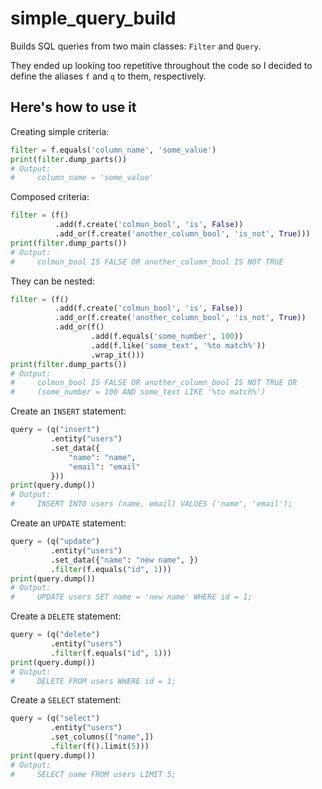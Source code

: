 # simple_query_build

Builds SQL queries from two main classes: `Filter` and `Query`.

They ended up looking too repetitive throughout the code so
I decided to define the aliases `f` and `q` to them, respectively.

<!-- Note: This is not meant to disrupt the SQL way of building queries, but to
ensure an easy, safe and bug free way of sanitizing and object-mapping,
to deviver it in various flavors using Python. -->

## Here's how to use it

Creating simple criteria:

```python
filter = f.equals('column_name', 'some_value')
print(filter.dump_parts())
# Output:
#     column_name = 'some_value'
```

Composed criteria:

```python
filter = (f()
          .add(f.create('colmun_bool', 'is', False))
          .add_or(f.create('another_column_bool', 'is_not', True)))
print(filter.dump_parts())
# Output:
#     colmun_bool IS FALSE OR another_column_bool IS NOT TRUE
```

They can be nested:

```python
filter = (f()
          .add(f.create('colmun_bool', 'is', False))
          .add_or(f.create('another_column_bool', 'is_not', True))
          .add_or(f()
                  .add(f.equals('some_number', 100))
                  .add(f.like('some_text', '%to match%'))
                  .wrap_it()))
print(filter.dump_parts())
# Output:
#     colmun_bool IS FALSE OR another_column_bool IS NOT TRUE OR
#     (some_number = 100 AND some_text LIKE '%to match%')
```

Create an `INSERT` statement:

```python
query = (q("insert")
         .entity("users")
         .set_data({
             "name": "name",
             "email": "email"
         }))
print(query.dump())
# Output:
#     INSERT INTO users (name, email) VALUES ('name', 'email');
```

Create an `UPDATE` statement:

```python
query = (q("update")
         .entity("users")
         .set_data({"name": "new name", })
         .filter(f.equals("id", 1)))
print(query.dump())
# Output:
#     UPDATE users SET name = 'new name' WHERE id = 1;
```

Create a `DELETE` statement:

```python
query = (q("delete")
         .entity("users")
         .filter(f.equals("id", 1)))
print(query.dump())
# Output:
#     DELETE FROM users WHERE id = 1;
```

Create a `SELECT` statement:

```python
query = (q("select")
         .entity("users")
         .set_columns(["name",])
         .filter(f().limit(5)))
print(query.dump())
# Output:
#     SELECT name FROM users LIMIT 5;
```
